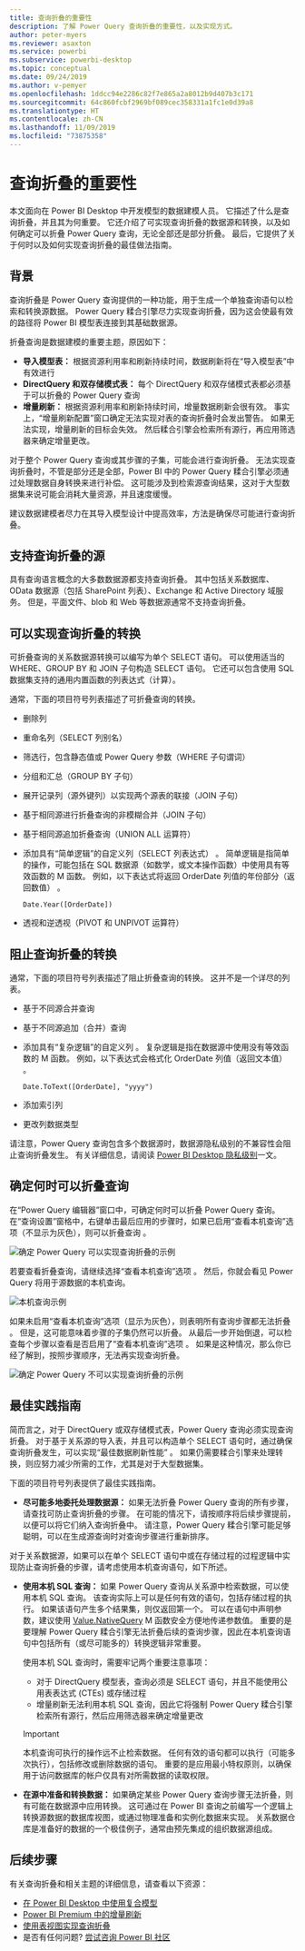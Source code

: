 ```yaml
---
title: 查询折叠的重要性
description: 了解 Power Query 查询折叠的重要性，以及实现方式。
author: peter-myers
ms.reviewer: asaxton
ms.service: powerbi
ms.subservice: powerbi-desktop
ms.topic: conceptual
ms.date: 09/24/2019
ms.author: v-pemyer
ms.openlocfilehash: 1ddcc94e2286c82f7e865a2a8012b9d407b3c171
ms.sourcegitcommit: 64c860fcbf2969bf089cec358331a1fc1e0d39a8
ms.translationtype: HT
ms.contentlocale: zh-CN
ms.lasthandoff: 11/09/2019
ms.locfileid: "73875358"
---
```

# <a name="the-importance-of-query-folding"></a>查询折叠的重要性

本文面向在 Power BI Desktop 中开发模型的数据建模人员。 它描述了什么是查询折叠，并且其为何重要。 它还介绍了可实现查询折叠的数据源和转换，以及如何确定可以折叠 Power Query 查询，无论全部还是部分折叠。 最后，它提供了关于何时以及如何实现查询折叠的最佳做法指南。

## <a name="background"></a>背景

查询折叠是 Power Query 查询提供的一种功能，用于生成一个单独查询语句以检索和转换源数据。 Power Query 糅合引擎尽力实现查询折叠，因为这会使最有效的路径将 Power BI 模型表连接到其基础数据源。

折叠查询是数据建模的重要主题，原因如下：

- **导入模型表：** 根据资源利用率和刷新持续时间，数据刷新将在“导入模型表”中有效进行
- **DirectQuery 和双存储模式表：** 每个 DirectQuery 和双存储模式表都必须基于可以折叠的 Power Query 查询
- **增量刷新：** 根据资源利用率和刷新持续时间，增量数据刷新会很有效。 事实上，“增量刷新配置”窗口确定无法实现对表的查询折叠时会发出警告。 如果无法实现，增量刷新的目标会失效。 然后糅合引擎会检索所有源行，再应用筛选器来确定增量更改。

对于整个 Power Query 查询或其步骤的子集，可能会进行查询折叠。 无法实现查询折叠时，不管是部分还是全部，Power BI 中的 Power Query 糅合引擎必须通过处理数据自身转换来进行补偿。 这可能涉及到检索源查询结果，这对于大型数据集来说可能会消耗大量资源，并且速度缓慢。

建议数据建模者尽力在其导入模型设计中提高效率，方法是确保尽可能进行查询折叠。

## <a name="sources-that-support-query-folding"></a>支持查询折叠的源

具有查询语言概念的大多数数据源都支持查询折叠。 其中包括关系数据库、OData 数据源（包括 SharePoint 列表）、Exchange 和 Active Directory 域服务。 但是，平面文件、blob 和 Web 等数据源通常不支持查询折叠。

## <a name="transformations-that-can-achieve-query-folding"></a>可以实现查询折叠的转换

可折叠查询的关系数据源转换可以编写为单个 SELECT 语句。 可以使用适当的 WHERE、GROUP BY 和 JOIN 子句构造 SELECT 语句。 它还可以包含使用 SQL 数据集支持的通用内置函数的列表达式（计算）。

通常，下面的项目符号列表描述了可折叠查询的转换。

- 删除列
- 重命名列（SELECT 列别名）
- 筛选行，包含静态值或 Power Query 参数（WHERE 子句谓词）
- 分组和汇总（GROUP BY 子句）
- 展开记录列（源外键列）以实现两个源表的联接（JOIN 子句）
- 基于相同源进行折叠查询的非模糊合并（JOIN 子句）
- 基于相同源追加折叠查询（UNION ALL 运算符）
- 添加具有“简单逻辑”的自定义列（SELECT 列表达式）  。 简单逻辑是指简单的操作，可能包括在 SQL 数据源（如数学，或文本操作函数）中使用具有等效函数的 M 函数。 例如，以下表达式将返回 OrderDate 列值的年份部分（返回数值）  。

    ```powerquery-m
    Date.Year([OrderDate])
    ```

- 透视和逆透视（PIVOT 和 UNPIVOT 运算符）

## <a name="transformations-that-prevent-query-folding"></a>阻止查询折叠的转换

通常，下面的项目符号列表描述了阻止折叠查询的转换。 这并不是一个详尽的列表。

- 基于不同源合并查询
- 基于不同源追加（合并）查询
- 添加具有“复杂逻辑”的自定义列  。 复杂逻辑是指在数据源中使用没有等效函数的 M 函数。 例如，以下表达式会格式化 OrderDate 列值（返回文本值）  。

    ```powerquery-m
    Date.ToText([OrderDate], "yyyy")
    ```

- 添加索引列
- 更改列数据类型

请注意，Power Query 查询包含多个数据源时，数据源隐私级别的不兼容性会阻止查询折叠发生。 有关详细信息，请阅读 [Power BI Desktop 隐私级别](../desktop-privacy-levels.md)一文。

## <a name="determine-when-a-query-can-be-folded"></a>确定何时可以折叠查询

在“Power Query 编辑器”窗口中，可确定何时可以折叠 Power Query 查询。 在“查询设置”窗格中，右键单击最后应用的步骤时，如果已启用“查看本机查询”选项（不显示为灰色），则可以折叠查询   。

![确定 Power Query 可以实现查询折叠的示例](media/power-query-folding/query-folding-example.png)

若要查看折叠查询，请继续选择“查看本机查询”选项  。 然后，你就会看见 Power Query 将用于源数据的本机查询。

![本机查询示例](media/power-query-folding/native-query-example.png)

如果未启用“查看本机查询”选项（显示为灰色），则表明所有查询步骤都无法折叠  。 但是，这可能意味着步骤的子集仍然可以折叠。 从最后一步开始倒退，可以检查每个步骤以查看是否启用了“查看本机查询”选项  。 如果是这种情况，那么你已经了解到，按照步骤顺序，无法再实现查询折叠。

![确定 Power Query 不可以实现查询折叠的示例](media/power-query-folding/query-folding-not-example.png)

## <a name="best-practice-guidance"></a>最佳实践指南

简而言之，对于 DirectQuery 或双存储模式表，Power Query 查询必须实现查询折叠。 对于基于关系源的导入表，并且可以构造单个 SELECT 语句时，通过确保查询折叠发生，可以实现“最佳数据刷新性能”  。 如果仍需要糅合引擎来处理转换，则应努力减少所需的工作，尤其是对于大型数据集。

下面的项目符号列表提供了最佳实践指南。

- **尽可能多地委托处理数据源：** 如果无法折叠 Power Query 查询的所有步骤，请查找可防止查询折叠的步骤。 在可能的情况下，请按顺序将后续步骤提前，以便可以将它们纳入查询折叠中。 请注意，Power Query 糅合引擎可能足够聪明，可以在生成源查询时对查询步骤进行重新排序。

对于关系数据源，如果可以在单个 SELECT 语句中或在存储过程的过程逻辑中实现防止查询折叠的步骤，请考虑使用本机查询语句，如下所述。

- **使用本机 SQL 查询：** 如果 Power Query 查询从关系源中检索数据，可以使用本机 SQL 查询。 该查询实际上可以是任何有效的语句，包括存储过程的执行。 如果该语句产生多个结果集，则仅返回第一个。 可以在语句中声明参数，建议使用 [ Value.NativeQuery](/powerquery-m/value-nativequery) M 函数安全方便地传递参数值。 重要的是要理解 Power Query 糅合引擎无法折叠后续的查询步骤，因此在本机查询语句中包括所有（或尽可能多的）转换逻辑非常重要。

    使用本机 SQL 查询时，需要牢记两个重要注意事项：

    - 对于 DirectQuery 模型表，查询必须是 SELECT 语句，并且不能使用公用表表达式 (CTEs) 或存储过程
    - 增量刷新无法利用本机 SQL 查询，因此它将强制 Power Query 糅合引擎检索所有源行，然后应用筛选器来确定增量更改

    > [!IMPORTANT]
    > 本机查询可执行的操作远不止检索数据。 任何有效的语句都可以执行（可能多次执行），包括修改或删除数据的语句。 重要的是应用最小特权原则，以确保用于访问数据库的帐户仅具有对所需数据的读取权限。

- **在源中准备和转换数据：** 如果确定某些 Power Query 查询步骤无法折叠，则有可能在数据源中应用转换。 这可通过在 Power BI 查询之前编写一个逻辑上转换源数据的数据库视图，或通过物理准备和实例化数据来实现。 关系数据仓库是准备好的数据的一个极佳例子，通常由预先集成的组织数据源组成。

## <a name="next-steps"></a>后续步骤

有关查询折叠和相关主题的详细信息，请查看以下资源：

- [在 Power BI Desktop 中使用复合模型](../desktop-composite-models.md)
- [Power BI Premium 中的增量刷新](../service-premium-incremental-refresh.md)
- [使用表视图实现查询折叠](/power-query/handlingqueryfolding)
- 是否有任何问题? [尝试咨询 Power BI 社区](https://community.powerbi.com/)
